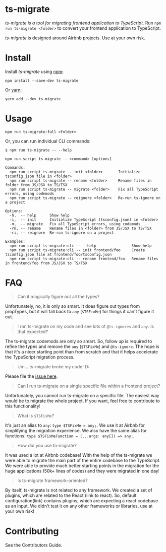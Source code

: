 # ts-migrate

*ts-migrate is a tool for migrating frontend application to TypeScript.*
Run `npm run ts-migrate <folder>` to convert your frontend application to TypeScript.

*ts-migrate* is designed around Airbnb projects. Use at your own risk.


# Install

Install *ts-migrate* using [npm](https://www.npmjs.com):

`npm install --save-dev ts-migrate`

Or [yarn](https://yarnpkg.com):

`yarn add --dev ts-migrate`

# Usage

`npm run ts-migrate:full <folder>`

Or, you can run individual CLI commands:

```
$ npm run ts-migrate -- --help

npm run script ts-migrate -- <command> [options]

Commands:
  npm run script ts-migrate -- init <folder>       Initialize tsconfig.json file in <folder>
  npm run script ts-migrate -- rename <folder>     Rename files in folder from JS/JSX to TS/TSX
  npm run script ts-migrate -- migrate <folder>    Fix all TypeScript errors, using codemods
  npm run script ts-migrate -- reignore <folder>   Re-run ts-ignore on a project

Options:
  -h,  -- help      Show help
  -i,  -- init      Initialize TypeScript (tsconfig.json) in <folder>
  -m,  -- migrate   Fix all TypeScript errors, using codemods
  -rn, -- rename    Rename files in <folder> from JS/JSX to TS/TSX
  -ri, -- reignore  Re-run ts-ignore on a project

Examples:
  npm run script ts-migrate:cli -- --help                Show help
  npm run script ts-migrate:cli -- init frontend/foo     Create tsconfig.json file at frontend/foo/tsconfig.json
  npm run script ts-migrate:cli -- rename frontend/foo   Rename files in frontend/foo from JS/JSX to TS/TSX

```

# FAQ

> Can it magically figure out all the types?

Unfortunately, no, it is only so smart. It does figure out types from propTypes, but it will fall back to `any` (`$TSFixMe`) for things it can't figure it out.


> I ran ts-migrate on my code and see lots of `@ts-ignores` and `any`. Is that expected?

The ts-migrate codemods are only so smart. So, follow up is required to refine the types and remove the `any` (`$TSFixMe`) and `@ts-ignore`. The hope is that it's a nicer starting point than from scratch and that it helps accelerate the TypeScript migration process.


> Um... ts-migrate broke my code! D:

Please file the [issue here](https://github.com/airbnb/ts-migrate/issues/new).


> Can I run ts-migrate on a single specific file within a frontend project?

Unfortunately, you cannot run ts-migrate on a specific file. The easiest way would be to migrate the whole project. If you want, feel free to contribute to this functionality!


> What is `$TSFixMe`?

It's just an alias to `any`: `type $TSFixMe = any;`. We use it at Airbnb for simplifying the migration experience.
We also have the same alias for functions: `type $TSFixMeFunction = (...args: any[]) => any;`.


> How did you use to-migrate?

It was used a lot at Airbnb codebase! With the help of the ts-migrate we were able to migrate the main part of the entire codebase to the TypeScript. We were able to provide much better starting points in the migration for the huge applications (50k+ lines of codes) and they were migrated in one day!


> Is ts-migrate framework-oriented?

By itself, ts-migrate is not related to any framework. We created a set of plugins, which are related to the React (link to react). So, default configuration(link) contains plugins, which are expecting a react codebase as an input. We didn't test it on any other frameworks or libraries, use at your own risk!


# Contributing

See the Contributors Guide.
